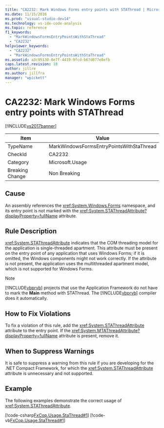 ```yaml
---
title: "CA2232: Mark Windows Forms entry points with STAThread | Microsoft Docs"
ms.date: 11/15/2016
ms.prod: "visual-studio-dev14"
ms.technology: vs-ide-code-analysis
ms.topic: reference
f1_keywords:
  - "MarkWindowsFormsEntryPointsWithStaThread"
  - "CA2232"
helpviewer_keywords:
  - "CA2232"
  - "MarkWindowsFormsEntryPointsWithStaThread"
ms.assetid: a3c95130-8e7f-4419-9fcd-b67d077e8efb
caps.latest.revision: 18
author: jillre
ms.author: jillfra
manager: "wpickett"
---
```

# CA2232: Mark Windows Forms entry points with STAThread
[!INCLUDE[vs2017banner](../includes/vs2017banner.md)]

|Item|Value|
|-|-|
|TypeName|MarkWindowsFormsEntryPointsWithStaThread|
|CheckId|CA2232|
|Category|Microsoft.Usage|
|Breaking Change|Non Breaking|

## Cause
 An assembly references the <xref:System.Windows.Forms> namespace, and its entry point is not marked with the <xref:System.STAThreadAttribute?displayProperty=fullName> attribute.

## Rule Description
 <xref:System.STAThreadAttribute> indicates that the COM threading model for the application is single-threaded apartment. This attribute must be present on the entry point of any application that uses Windows Forms; if it is omitted, the Windows components might not work correctly. If the attribute is not present, the application uses the multithreaded apartment model, which is not supported for Windows Forms.

> [!NOTE]
> [!INCLUDE[vbprvb](../includes/vbprvb-md.md)] projects that use the Application Framework do not have to mark the **Main** method with STAThread. The [!INCLUDE[vbprvb](../includes/vbprvb-md.md)] compiler does it automatically.

## How to Fix Violations
 To fix a violation of this rule, add the <xref:System.STAThreadAttribute> attribute to the entry point. If the <xref:System.MTAThreadAttribute?displayProperty=fullName> attribute is present, remove it.

## When to Suppress Warnings
 It is safe to suppress a warning from this rule if you are developing for the .NET Compact Framework, for which the <xref:System.STAThreadAttribute> attribute is unnecessary and not supported.

## Example
 The following examples demonstrate the correct usage of <xref:System.STAThreadAttribute>.

 [!code-csharp[FxCop.Usage.StaThread#1](../snippets/csharp/VS_Snippets_CodeAnalysis/FxCop.Usage.StaThread/cs/FxCop.Usage.StaThread.cs#1)]
 [!code-vb[FxCop.Usage.StaThread#1](../snippets/visualbasic/VS_Snippets_CodeAnalysis/FxCop.Usage.StaThread/vb/FxCop.Usage.StaThread.vb#1)]
